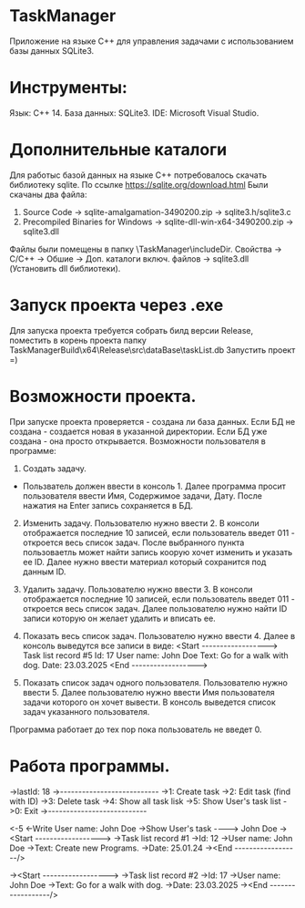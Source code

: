 # TaskManager
Приложение на языке C++ для управления задачами с использованием базы данных SQLite3.

# Инструменты:
Язык: C++ 14.
База данных: SQLite3.
IDE: Microsoft Visual Studio.

# Дополнительные каталоги
Для работыс базой данных на языке C++ потребовалось скачать библиотеку sqlite.
По ссылке https://sqlite.org/download.html
Были скачаны два файла:
1.  Source Code -> sqlite-amalgamation-3490200.zip -> sqlite3.h/sqlite3.c
2.  Precompiled Binaries for Windows -> sqlite-dll-win-x64-3490200.zip -> sqlite3.dll 

Файлы были помещены в папку \TaskManager\includeDir.
Свойства -> C/C++ -> Обшие ->  Доп. каталоги включ. файлов -> sqlite3.dll (Установить dll библиотеки).

# Запуск проекта через .exe
Для запуска проекта требуется собрать билд версии Release, поместить в корень проекта папку 
TaskManagerBuild\x64\Release\src\dataBase\taskList.db
Запустить проект =)

# Возможности проекта.
При запуске проекта проверяется - создана ли база данных.
Если БД не создана - создается новая в указанной директории.
Если БД уже создана - она просто открывается.
Возможности пользователя в программе:
1. Создать задачу.
- Пользватель должен ввести в консоль 1.
Далее программа просит пользователя ввести Имя, Содержимое задачи, Дату.
После нажатия на Enter запись сохраняется в БД.

2. Изменить задачу.
Пользователю нужно ввести 2.
В консоли отображается последние 10 записей, если пользователь введет 011 - откроется весь список задач.
После выбранного пункта пользоваетль может найти запись коорую хочет изменить и указать ее ID. Далее нужно ввести материал который сохранится под данным ID.

3. Удалить задачу.
Пользователю нужно ввести 3.
В консоли отображается последние 10 записей, если пользователь введет 011 - откроется весь список задач.
Далее пользователю нужно найти ID записи которую он желает удалить и вписать ее.

4. Показать весь список задач.
Пользователю нужно ввести 4.
Далее в консоль выведутся все записи в виде:
<Start ------------------>
Task list record #5
Id: 17
User name: John Doe
Text: Go for a walk with dog.
Date: 23.03.2025
<End ------------------>

5. Показать список задач одного пользователя.
Пользователю нужно ввести 5.
Далее пользователю нужно ввести Имя пользователя задачи которого он хочет вывести.
В консоль выведется список задач указанного пользователя.

Программа работает до тех пор пока пользователь не введет 0.

# Работа программы.
->lastId: 18
->---------------------------
->1: Create task
->2: Edit task (find with ID)
->3: Delete task
->4: Show all task lisk
->5: Show User's task list
->0: Exit
->---------------------------

<-5
<-Write User name: John Doe
->Show User's task ----> John Doe
-><Start ------------------>
->Task list record #1
->Id: 12
->User name: John Doe
->Text: Create new Programs.
->Date: 25.01.24
-><End ------------------/>

-><Start ------------------>
->Task list record #2
->Id: 17
->User name: John Doe
->Text: Go for a walk with dog.
->Date: 23.03.2025
-><End ------------------/>